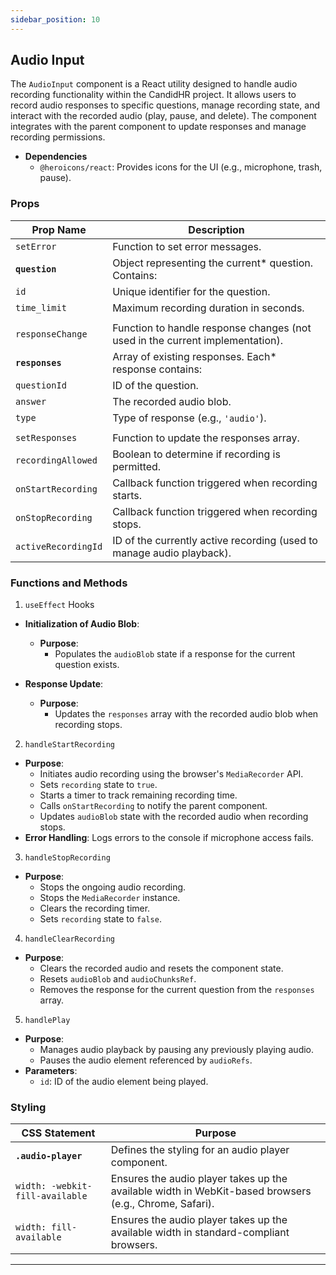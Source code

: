 ```yaml
---
sidebar_position: 10
---
```


## Audio Input 

The `AudioInput` component is a React utility designed to handle audio recording functionality within the CandidHR project. It allows users to record audio responses to specific questions, manage recording state, and interact with the recorded audio (play, pause, and delete). The component integrates with the parent component to update responses and manage recording permissions.

- **Dependencies**
    - `@heroicons/react`: Provides icons for the UI (e.g., microphone, trash, pause).

### Props
|Prop Name| Description|
|---|---|
|`setError`| Function to set error messages.|
|**`question`**| Object representing the current* question. Contains:|
|`id`| Unique identifier for the question.|
|`time_limit`| Maximum recording duration in seconds.|
|||
|`responseChange`| Function to handle response changes (not used in the current implementation).|
|**`responses`**| Array of existing responses. Each* response contains:|
|`questionId`| ID of the question.|
|`answer`| The recorded audio blob.|
|`type`| Type of response (e.g., `'audio'`).|
|||
|`setResponses`| Function to update the responses array.|
|`recordingAllowed`| Boolean to determine if recording is permitted.|
|`onStartRecording`| Callback function triggered when recording starts.|
|`onStopRecording`| Callback function triggered when recording stops.|
|`activeRecordingId`| ID of the currently active recording (used to manage audio playback).|



### Functions and Methods

1. `useEffect` Hooks
- **Initialization of Audio Blob**:
    - **Purpose**:
        - Populates the `audioBlob` state if a response for the current question exists.

- **Response Update**:
   - **Purpose**:
        - Updates the `responses` array with the recorded audio blob when recording stops.


2. `handleStartRecording`
- **Purpose**:
    - Initiates audio recording using the browser's `MediaRecorder` API.
    - Sets `recording` state to `true`.
    - Starts a timer to track remaining recording time.
    - Calls `onStartRecording` to notify the parent component.
    - Updates `audioBlob` state with the recorded audio when recording stops.
- **Error Handling**: Logs errors to the console if microphone access fails.

3. `handleStopRecording`
- **Purpose**:
    - Stops the ongoing audio recording.
    - Stops the `MediaRecorder` instance.
    - Clears the recording timer.
    - Sets `recording` state to `false`.

4. `handleClearRecording`
- **Purpose**:
    - Clears the recorded audio and resets the component state.
    - Resets `audioBlob` and `audioChunksRef`.
    - Removes the response for the current question from the `responses` array.

5. `handlePlay`
- **Purpose**:
    - Manages audio playback by pausing any previously playing audio.
    - Pauses the audio element referenced by `audioRefs`.
- **Parameters**:
  - `id`: ID of the audio element being played.

### Styling
| CSS Statement | Purpose |
|--------------|---------|
|**`.audio-player`**|Defines the styling for an audio player component.|
|`width: -webkit-fill-available`| Ensures the audio player takes up the available width in WebKit-based browsers (e.g., Chrome, Safari).|
|`width: fill-available`| Ensures the audio player takes up the available width in standard-compliant browsers.|

---

